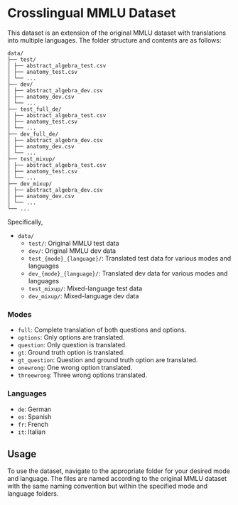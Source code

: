 # Crosslingual MMLU Dataset

This dataset is an extension of the original MMLU dataset with translations into multiple languages. The folder structure and contents are as follows:
```
data/
├── test/
│ ├── abstract_algebra_test.csv
│ ├── anatomy_test.csv
│ └── ...
├── dev/
│ ├── abstract_algebra_dev.csv
│ ├── anatomy_dev.csv
│ └── ...
├── test_full_de/
│ ├── abstract_algebra_test.csv
│ ├── anatomy_test.csv
│ └── ...
├── dev_full_de/
│ ├── abstract_algebra_dev.csv
│ ├── anatomy_dev.csv
│ └── ...
├── test_mixup/
│ ├── abstract_algebra_test.csv
│ ├── anatomy_test.csv
│ └── ...
├── dev_mixup/
│ ├── abstract_algebra_dev.csv
│ ├── anatomy_dev.csv
│ └── ...
└── ...
````
Specifically, 
- `data/`
  - `test/`: Original MMLU test data
  - `dev/`: Original MMLU dev data
  - `test_{mode}_{language}/`: Translated test data for various modes and languages
  - `dev_{mode}_{language}/`: Translated dev data for various modes and languages
  - `test_mixup/`: Mixed-language test data
  - `dev_mixup/`: Mixed-language dev data


### Modes

- `full`: Complete translation of both questions and options.
- `options`: Only options are translated.
- `question`: Only question is translated.
- `gt`: Ground truth option is translated.
- `gt_question`: Question and ground truth option are translated.
- `onewrong`: One wrong option translated.
- `threewrong`: Three wrong options translated.

### Languages

- `de`: German
- `es`: Spanish
- `fr`: French
- `it`: Italian


## Usage

To use the dataset, navigate to the appropriate folder for your desired mode and language. The files are named according to the original MMLU dataset with the same naming convention but within the specified mode and language folders.
